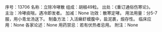 序号：13706
名称：立除冷哮散
组成：胡椒49粒。
出处：《重订通俗伤寒论》。
主治：冷哮痰喘，遇冷即发者。
加减：None
功效：散寒定哮。
用法用量：分5-7服，用小青龙汤送下。
制备方法：入活癞虾蟆腹中，盐泥裹，煅存性。
临床应用：None
各家论述：None
用药禁忌：若有伏热者忌用。
附注：None
